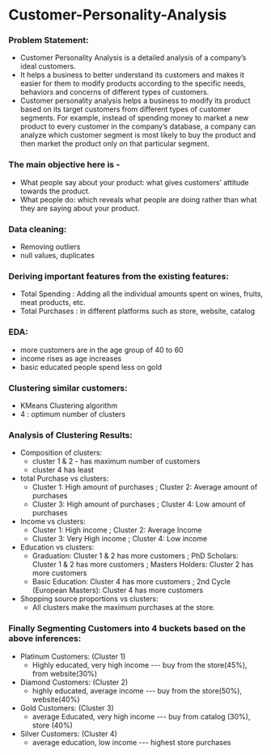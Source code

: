 # Customer-Personality-Analysis

### Problem Statement:
- Customer Personality Analysis is a detailed analysis of a company’s ideal customers.
- It helps a business to better understand its customers and makes it easier for them to modify products according to the specific needs, behaviors and concerns of different types of customers. 
- Customer personality analysis helps a business to modify its product based on its target customers from different types of customer segments. For example, instead of spending money to market a new product to every customer in the company’s database, a company can analyze which customer segment is most likely to buy the product and then market the product only on that particular segment.

### The main objective here is -
- What people say about your product: what gives customers’ attitude towards the product.
- What people do: which reveals what people are doing rather than what they are saying about your product.

### Data cleaning:
  - Removing outliers
  - null values, duplicates

### Deriving important features from the existing features:
  - Total Spending : Adding all the individual amounts spent on wines, fruits, meat products, etc.
  - Total Purchases : in different platforms such as store, website, catalog

### EDA:
  - more customers are in the age group of 40 to 60
  - income rises as age increases
  - basic educated people spend less on gold

### Clustering similar customers:
  - KMeans Clustering algorithm
  - 4 : optimum number of clusters

### Analysis of Clustering Results:
  - Composition of clusters:
    - cluster 1 & 2 - has maximum number of customers
    - cluster 4 has least
  - total Purchase vs clusters:
    - Cluster 1: High amount of purchases ; Cluster 2: Average amount of purchases
    - Cluster 3: High amount of purchases ; Cluster 4: Low amount of purchases
  - Income vs clusters:
    - Cluster 1: High income ; Cluster 2: Average Income
    - Cluster 3: Very High income ; Cluster 4: Low income
  - Education vs clusters:
    - Graduation: Cluster 1 & 2 has more customers ; PhD Scholars: Cluster 1 & 2 has more customers ; Masters Holders: Cluster 2 has more customers
    - Basic Education: Cluster 4 has more customers ; 2nd Cycle (European Masters): Cluster 4 has more customers
  - Shopping source proportions vs clusters:
    - All clusters make the maximum purchases at the store.

### Finally Segmenting Customers into 4 buckets based on the above inferences:

- Platinum Customers: (Cluster 1)
    - Highly educated, very high income --- buy from the store(45%), from website(30%)
- Diamond Customers: (Cluster 2)
    - highly educated, average income --- buy from the store(50%), website(40%)
- Gold Customers: (Cluster 3)
    - average Educated, very high income --- buy from catalog (30%), store (40%)
- Silver Customers: (Cluster 4)
    - average education, low income --- highest store purchases

